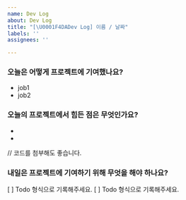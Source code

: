 ```yaml
---
name: Dev Log
about: Dev Log
title: "[\U0001F4DADev Log] 이름 / 날짜"
labels: ''
assignees: ''

---
```


### 오늘은 어떻게 프로젝트에 기여했나요?
- job1
- job2

### 오늘의 프로젝트에서 힘든 점은 무엇인가요?
- 
- 

// 코드를 첨부해도 좋습니다.

### 내일은 프로젝트에 기여하기 위해 무엇을 해야 하나요?
[ ] Todo 형식으로 기록해주세요.
[ ] Todo 형식으로 기록해주세요.
